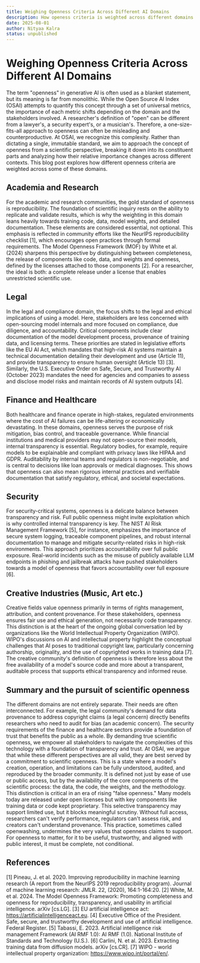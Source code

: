 ```yaml
---
title: Weighing Openness Criteria Across Different AI Domains
description: How openess criteria is weighted across different domains. 
date: 2025-08-01
author: Nityaa Kalra
status: unpublished
---
```

# Weighing Openness Criteria Across Different AI Domains

The term "openness" in generative AI is often used as a blanket statement, but its meaning is far from monolithic. While the Open Source AI Index (OSAI) attempts to quantify this concept through a set of universal metrics, the importance of each metric shifts depending on the domain and the stakeholders involved. A researcher's definition of "open" can be different from a lawyer's, a security expert's, or a musician's. Therefore, a one-size-fits-all approach to openness can often be misleading and counterproductive.
At OSAI, we recognize this complexity. Rather than dictating a single, immutable standard, we aim to approach the concept of openness from a scientific perspective, breaking it down into its constituent parts and analyzing how their relative importance changes across different contexts. This blog post explores how different openness criteria are weighted across some of these domains. 

## Academia and Research
For the academic and research communities, the gold standard of openness is reproducibility. The foundation of scientific inquiry rests on the ability to replicate and validate results, which is why the weighting in this domain leans heavily towards training code, data, model weights, and detailed documentation. These elements are considered essential, not optional.
This emphasis is reflected in community efforts like the NeurIPS reproducibility checklist [1], which encourages open practices through formal requirements. The Model Openness Framework (MOF) by White et al. (2024) sharpens this perspective by distinguishing between completeness, the release of components like code, data, and weights and openness, defined by the licenses attached to those components [2]. For a researcher, the ideal is both: a complete release under a license that enables unrestricted scientific use.

## Legal
In the legal and compliance domain, the focus shifts to the legal and ethical implications of using a model. Here, stakeholders are less concerned with open-sourcing model internals and more focused on compliance, due diligence, and accountability. Critical components include clear documentation of the model development process, provenance of training data, and licensing terms.
These priorities are stated in legislative efforts like the EU AI Act, which mandates that high-risk AI systems maintain a technical documentation detailing their development and use (Article 11), and provide transparency to ensure human oversight (Article 13) [3]. Similarly, the U.S. Executive Order on Safe, Secure, and Trustworthy AI (October 2023) mandates the need for agencies and companies to assess and disclose model risks and maintain records of AI system outputs [4].

## Finance and Healthcare
Both healthcare and finance operate in high-stakes, regulated environments where the cost of AI failures can be life-altering or economically devastating. In these domains, openness serves the purpose of risk mitigation, bias control, and traceable governance. While financial institutions and medical providers may not open-source their models, internal transparency is essential. Regulatory bodies, for example, require models to be explainable and compliant with privacy laws like HIPAA and GDPR. Auditability by internal teams and regulators is non-negotiable, and is central to  decisions like loan approvals or medical diagnoses. This shows that openness can also mean rigorous internal practices and verifiable documentation that satisfy regulatory, ethical, and societal expectations.

## Security

For security-critical systems, openness is a delicate balance between transparency and risk. Full public openness might invite exploitation which is why controlled internal transparency is key. The NIST AI Risk Management Framework [5], for instance, emphasizes the importance of secure system logging, traceable component pipelines, and robust internal documentation to manage and mitigate security-related risks in high-risk environments. This approach prioritizes accountability over full public exposure. Real-world incidents such as the misuse of publicly available LLM endpoints in phishing and jailbreak attacks have pushed stakeholders towards a model of openness that favors accountability over full exposure [6].

## Creative Industries (Music, Art etc.)
Creative fields value openness primarily in terms of rights management, attribution, and content provenance. For these stakeholders, openness ensures fair use and ethical generation, not necessarily code transparency. This distinction is at the heart of the ongoing global conversation led by organizations like the World Intellectual Property Organization (WIPO). WIPO's discussions on AI and intellectual property highlight the conceptual challenges that AI poses to traditional copyright law, particularly concerning authorship, originality, and the use of copyrighted works in training data [7]. The creative community's definition of openness is therefore less about the free availability of a model's source code and more about a transparent, auditable process that supports ethical transparency and informed reuse.

## Summary and the pursuit of scientific openness
The different domains are not entirely separate. Their needs are often interconnected. For example, the legal community's demand for data provenance to address copyright claims (a legal concern) directly benefits researchers who need to audit for bias (an academic concern). The security requirements of the finance and healthcare sectors provide a foundation of trust that benefits the public as a whole. By demanding true scientific openness, we empower all stakeholders to navigate the complexities of this technology with a foundation of transparency and trust. 
At OSAI, we argue that while these different perspectives are all valid, they are best served by a commitment to scientific openness. This is a state where a model's creation, operation, and limitations can be fully understood, audited, and reproduced by the broader community. It is defined not just by ease of use or public access, but by the availability of the core components of the scientific process: the data, the code, the weights, and the methodology.
This distinction is critical in an era of rising "false openness." Many models today are released under open licenses but with key components like training data or code kept proprietary. This selective transparency may support limited use, but it blocks meaningful scrutiny. Without full access, researchers can't verify performance, regulators can't assess risk, and creators can't understand provenance. This practice, sometimes called openwashing, undermines the very values that openness claims to support. For openness to matter, for it to be useful, trustworthy, and aligned with public interest, it must be complete, not conditional.

## References

[1] Pineau, J. et al. 2020. Improving reproducibility in machine learning research (A report from the NeurIPS 2019 reproducibility program). Journal of machine learning research: JMLR. 22, (2020), 164:1-164:20.
[2] White, M. et al. 2024. The Model Openness Framework: Promoting completeness and openness for reproducibility, transparency, and usability in artificial intelligence. arXiv [cs.LG].
[3] EU artificial intelligence act: https://artificialintelligenceact.eu.
[4] Executive Office of the President. Safe, secure, and trustworthy development and use of artificial intelligence. Federal Register.
[5] Tabassi, E. 2023. Artificial intelligence risk management Framework (AI RMF 1.0): AI RMF (1.0). National Institute of Standards and Technology (U.S.).
[6] Carlini, N. et al. 2023. Extracting training data from diffusion models. arXiv [cs.CR].
[7] WIPO - world intellectual property organization: https://www.wipo.int/portal/en/.